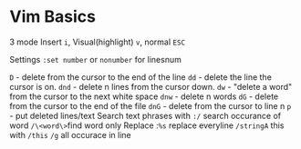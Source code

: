 # Vim Basics

3 mode Insert `i`, Visual(highlight) `v`, normal `ESC`

Settings
`:set number` or `nonumber` for linesnum

`D` - delete from the cursor to the end of the line
`dd` - delete the line the cursor is on.
`dnd` - delete n lines from the cursor down.
`dw` - "delete a word" from the cursor to the next white space
`dnw` - delete n words
`dG` - delete from the cursor to the end of the file
`dnG` - delete from the cursor to line n
`p` - put deleted lines/text
Search text phrases with
`:/`   search occurance of word
`/\<word\>`find word only
Replace
:`%s` replace everyline `/stringA` this with `/this` `/g` all occurace in line

